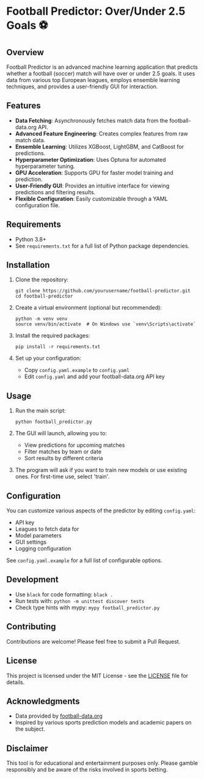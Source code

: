 # Football Predictor: Over/Under 2.5 Goals ⚽

## Overview

Football Predictor is an advanced machine learning application that predicts whether a football (soccer) match will have over or under 2.5 goals. It uses data from various top European leagues, employs ensemble learning techniques, and provides a user-friendly GUI for interaction.

## Features

- **Data Fetching**: Asynchronously fetches match data from the football-data.org API.
- **Advanced Feature Engineering**: Creates complex features from raw match data.
- **Ensemble Learning**: Utilizes XGBoost, LightGBM, and CatBoost for predictions.
- **Hyperparameter Optimization**: Uses Optuna for automated hyperparameter tuning.
- **GPU Acceleration**: Supports GPU for faster model training and prediction.
- **User-Friendly GUI**: Provides an intuitive interface for viewing predictions and filtering results.
- **Flexible Configuration**: Easily customizable through a YAML configuration file.

## Requirements

- Python 3.8+
- See `requirements.txt` for a full list of Python package dependencies.

## Installation

1. Clone the repository:
   ```
   git clone https://github.com/yourusername/football-predictor.git
   cd football-predictor
   ```

2. Create a virtual environment (optional but recommended):
   ```
   python -m venv venv
   source venv/bin/activate  # On Windows use `venv\Scripts\activate`
   ```

3. Install the required packages:
   ```
   pip install -r requirements.txt
   ```

4. Set up your configuration:
   - Copy `config.yaml.example` to `config.yaml`
   - Edit `config.yaml` and add your football-data.org API key

## Usage

1. Run the main script:
   ```
   python football_predictor.py
   ```

2. The GUI will launch, allowing you to:
   - View predictions for upcoming matches
   - Filter matches by team or date
   - Sort results by different criteria

3. The program will ask if you want to train new models or use existing ones. For first-time use, select 'train'.

## Configuration

You can customize various aspects of the predictor by editing `config.yaml`:

- API key
- Leagues to fetch data for
- Model parameters
- GUI settings
- Logging configuration

See `config.yaml.example` for a full list of configurable options.

## Development

- Use `black` for code formatting: `black .`
- Run tests with: `python -m unittest discover tests`
- Check type hints with mypy: `mypy football_predictor.py`

## Contributing

Contributions are welcome! Please feel free to submit a Pull Request.

## License

This project is licensed under the MIT License - see the [LICENSE](LICENSE) file for details.

## Acknowledgments

- Data provided by [football-data.org](https://www.football-data.org/)
- Inspired by various sports prediction models and academic papers on the subject.

## Disclaimer

This tool is for educational and entertainment purposes only. Please gamble responsibly and be aware of the risks involved in sports betting.

